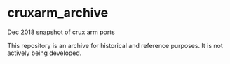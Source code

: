 # cruxarm_archive
Dec 2018 snapshot of crux arm ports

This repository is an archive for historical and reference purposes. 
It is not actively being developed.

